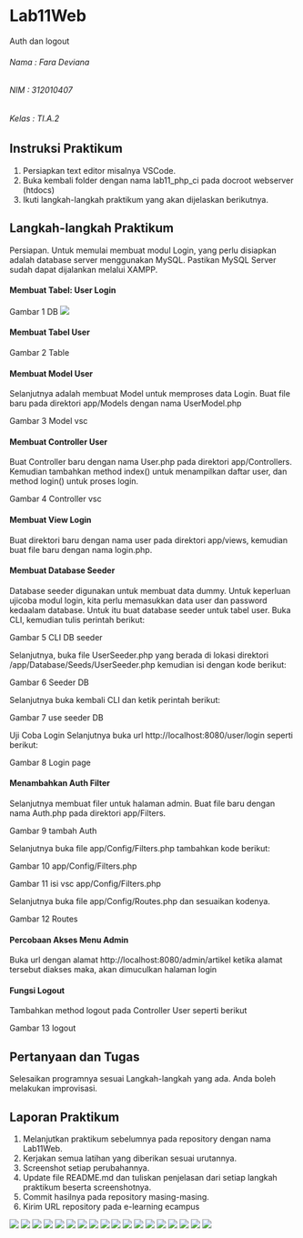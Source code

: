 # Lab11Web 
Auth dan logout

###### Nama : Fara Deviana
###### NIM : 312010407
###### Kelas : TI.A.2

## Instruksi Praktikum

1. Persiapkan text editor misalnya VSCode.
2. Buka kembali folder dengan nama lab11_php_ci pada docroot webserver (htdocs)
3. Ikuti langkah-langkah praktikum yang akan dijelaskan berikutnya.

## Langkah-langkah Praktikum

Persiapan.
Untuk memulai membuat modul Login, yang perlu disiapkan adalah database server 
menggunakan MySQL. Pastikan MySQL Server sudah dapat dijalankan melalui 
XAMPP.

#### Membuat Tabel: User Login

Gambar 1 DB
![](img/1%20satu.jpg)

#### Membuat Tabel User

Gambar 2 Table

#### Membuat Model User

Selanjutnya adalah membuat Model untuk memproses data Login. Buat file baru pada 
direktori app/Models dengan nama UserModel.php

Gambar 3 Model vsc


#### Membuat Controller User

Buat Controller baru dengan nama User.php pada direktori app/Controllers.
Kemudian tambahkan method index() untuk menampilkan daftar user, dan method 
login() untuk proses login.

Gambar 4 Controller vsc

#### Membuat View Login

Buat direktori baru dengan nama user pada direktori app/views, kemudian buat file 
baru dengan nama login.php. 


#### Membuat Database Seeder


Database seeder digunakan untuk membuat data dummy. Untuk keperluan ujicoba modul 
login, kita perlu memasukkan data user dan password kedaalam database. Untuk itu buat 
database seeder untuk tabel user. Buka CLI, kemudian tulis perintah berikut:

Gambar 5 CLI DB seeder

Selanjutnya, buka file UserSeeder.php yang berada di lokasi direktori 
/app/Database/Seeds/UserSeeder.php kemudian isi dengan kode berikut:


Gambar 6 Seeder DB

Selanjutnya buka kembali CLI dan ketik perintah berikut:

Gambar 7 use seeder DB

Uji Coba Login
Selanjutnya buka url http://localhost:8080/user/login seperti berikut:

Gambar 8 Login page

#### Menambahkan Auth Filter

Selanjutnya membuat filer untuk halaman admin. Buat file baru dengan nama Auth.php
pada direktori app/Filters. 

Gambar 9 tambah Auth

Selanjutnya buka file app/Config/Filters.php tambahkan kode berikut:

Gambar 10 app/Config/Filters.php

Gambar 11 isi vsc app/Config/Filters.php

Selanjutnya buka file app/Config/Routes.php dan sesuaikan kodenya.

Gambar 12 Routes

#### Percobaan Akses Menu Admin

Buka url dengan alamat http://localhost:8080/admin/artikel ketika alamat tersebut 
diakses maka, akan dimuculkan halaman login

#### Fungsi Logout

Tambahkan method logout pada Controller User seperti berikut

Gambar 13 logout

## Pertanyaan dan Tugas

Selesaikan programnya sesuai Langkah-langkah yang ada. Anda boleh melakukan 
improvisasi.

## Laporan Praktikum

1. Melanjutkan praktikum sebelumnya pada repository dengan nama Lab11Web.
2. Kerjakan semua latihan yang diberikan sesuai urutannya.
3. Screenshot setiap perubahannya.
4. Update file README.md dan tuliskan penjelasan dari setiap langkah praktikum 
beserta screenshotnya.
5. Commit hasilnya pada repository masing-masing.
6. Kirim URL repository pada e-learning ecampus

![](img/1%20satu1.jpg)
![](img/2%20models.jpg)
![](img/3%20controllers.jpg)
![](img/3a%20controllers.jpg)
![](img/4%20views.jpg)
![](img/5%20seed.jpg)
![](img/5%20userseed.jpg)
![](img/akhir%20img.jpg)
![](img/db%20seeder.jpg)
![](img/db%20seeder2.jpg)
![](img/db%20seeder3.jpg)
![](img/filter%20page.jpg)
![](img/filter%20page2.jpg)
![](img/filter%20page3.jpg)
![](img/filtter%20bener.jpg)
![](img/login%20page.jpg)
![](img/login%20pagebener.jpg)
![](img/logout%20template.jpg)
